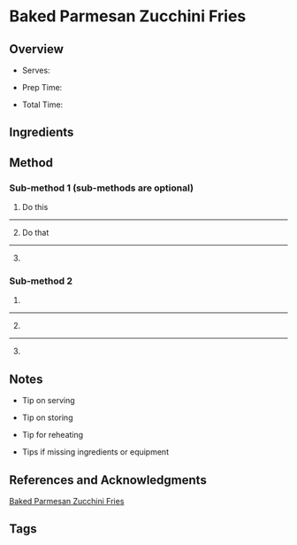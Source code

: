 # Baked Parmesan Zucchini Fries

## Overview

- Serves:

- Prep Time:

- Total Time:

## Ingredients



## Method

### Sub-method 1 (sub-methods are optional)

1. Do this
---
2. Do that
---
3.

### Sub-method 2

1.
---
2.
---
3.

## Notes

- Tip on serving

- Tip on storing

- Tip for reheating

- Tips if missing ingredients or equipment

## References and Acknowledgments

[Baked Parmesan Zucchini Fries](http://stephaniesain.com/baked-parmesan-zucchini-fries/)

## Tags


